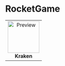 # RocketGame
<table>
<tr>
<td align="center">
    <img src="play.2i.ee/play/assets/preview2.png" width="100px;" alt="Preview"/><br />
    <strong>Kraken</strong><br />
</td>
</tr>
</table>
